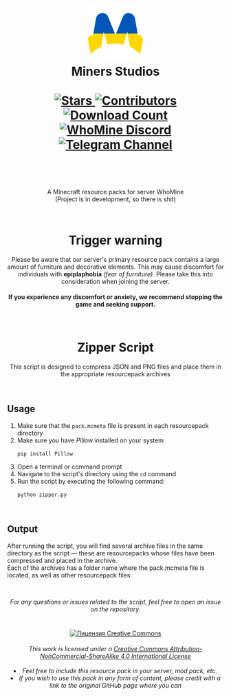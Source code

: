 <!--suppress HtmlDeprecatedAttribute -->
<div align="center">
  <h1>
    <a href="https://minersstudios.com">
      <img alt="MinersStudios" src="https://raw.githubusercontent.com/MinersStudios/.github/main/assets/logos/logo_ua.svg" width="128">
    </a>
    <br>
    Miners Studios
    <br><br>
    <div>
      <a href="https://git.minersstudios.com/WMResources/stargazers">
        <picture>
          <source media="(prefers-color-scheme: light)" srcset="https://img.shields.io/github/stars/MinersStudios/WMResources?style=for-the-badge&color=f9ebbf&labelColor=fcf6e4">
          <img alt="Stars" src="https://img.shields.io/github/stars/MinersStudios/WMResources?style=for-the-badge&color=f9ebbf&labelColor=302d41">
        </picture>
      </a>
      <a href="https://github.com/MinersStudios/WMResources/contributors">
        <picture>
          <source media="(prefers-color-scheme: light)" srcset="https://img.shields.io/github/contributors/MinersStudios/WMResources?style=for-the-badge&color=d5c3f0&labelColor=ECE3F9">
          <img alt="Contributors" src="https://img.shields.io/github/contributors/MinersStudios/WMResources?style=for-the-badge&color=d5c3f0&labelColor=302d41">
        </picture>
      </a>
      <a href="#">
        <picture>
          <source media="(prefers-color-scheme: light)" srcset="https://img.shields.io/github/downloads/MinersStudios/WMResources/total?style=for-the-badge&color=b0e99e&labelColor=e1f9d9">
          <img alt="Download Count" src="https://img.shields.io/github/downloads/MinersStudios/WMResources/total?style=for-the-badge&color=b0e99e&labelColor=302d41">
        </picture>
      </a>
      <br>
      <a href="https://whomine.net/discord">
        <picture>
          <source media="(prefers-color-scheme: light)" srcset="https://img.shields.io/discord/928575868643733535?style=for-the-badge&label=WhoMine&logo=discord&color=c9cbff&logoColor=363636&labelColor=e8e9ff">
          <img alt="WhoMine Discord" src="https://img.shields.io/discord/928575868643733535?style=for-the-badge&label=WhoMine&logo=discord&color=c9cbff&logoColor=d9e0ee&labelColor=302d41">
        </picture>
      </a>
      <a href="https://whomine.net/telegram">
        <picture>
          <source media="(prefers-color-scheme: light)" srcset="https://img.shields.io/badge/telegram-black?style=for-the-badge&logo=telegram&color=c9cbff&logoColor=363636&labelColor=e8e9ff">
          <img alt="Telegram Channel" src="https://img.shields.io/badge/telegram-black?style=for-the-badge&logo=telegram&color=c9cbff&logoColor=d9e0ee&labelColor=302d41">
        </picture>
      </a>
    </div>
    <br>
  </h1>
  <br>
  <p>
    A Minecraft resource packs for server WhoMine<br>
    (Project is in development, so there is shit)
  </p>
  <br>
  <h1>Trigger warning</h1>
  <p>
     Please be aware that our server's primary resource pack contains a large amount of furniture and decorative elements.
     This may cause discomfort for individuals with <b>epiplaphobia</b> <i>(fear of furniture)</i>. Please take this into consideration when joining the server.<br>
     <h4>If you experience any discomfort or anxiety, we recommend stopping the game and seeking support.</h4>
  </p>
  <br>
  <h1>Zipper Script</h1>
  <p>This script is designed to compress JSON and PNG files and place them in the appropriate resourcepack archives</p>
  <div align="left">
    <br>
    <h2>Usage</h2>
    <ol>
        <li>Make sure that the <code>pack.mcmeta</code> file is present in each resourcepack directory</li>
        <li>
            Make sure you have <i>Pillow</i> installed on your system
            <pre><code>pip install Pillow</code></pre>
        </li>
        <li>Open a terminal or command prompt</li>
        <li>Navigate to the script's directory using the <code>cd</code> command</li>
        <li>
          Run the script by executing the following command:
          <pre><code>python zipper.py</code></pre>
        </li>
    </ol>
    <br>
    <h2>Output</h2>
    <p>
       After running the script, you will find several archive files in the same directory as the script — these are resourcepacks whose files have been compressed and placed in the archive.<br>
       Each of the archives has a folder name where the pack.mcmeta file is located, as well as other resourcepack files.
    </p>
    <br>
  </div>
  <p><i>For any questions or issues related to the script, feel free to open an issue on the repository.</i></p> 
  <h1></h1>
  <a rel="license" target="_blank" href="https://creativecommons.org/licenses/by-nc-sa/4.0/">
    <img alt="Лицензия Creative Commons" src="https://i.creativecommons.org/l/by-nc-sa/4.0/88x31.png" />
  </a>
  <h6>
    This work is licensed under a <a rel="license" href="https://creativecommons.org/licenses/by-nc-sa/4.0/">Creative Commons Attribution-NonCommercial-ShareAlike 4.0 International License</a>
    <br><br>
    <li>Feel free to include this resource pack in your server, mod pack, etc.</li>
    <li>If you wish to use this pack in any form of content, please credit with a link to the original GitHub page where you can</li>
  </h6>
</div>
